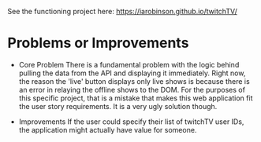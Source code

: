

See the functioning project here:
https://iarobinson.github.io/twitchTV/


# Problems or Improvements

- Core Problem
There is a fundamental problem with the logic behind pulling the data from the API and displaying it immediately. Right now, the reason the 'live' button displays only live shows is because there is an error in relaying the offline shows to the DOM. For the purposes of this specific project, that is a mistake that makes this web application fit the user story requirements. It is a very ugly solution though.

- Improvements
If the user could specify their list of twitchTV user IDs, the application might actually have value for someone.
